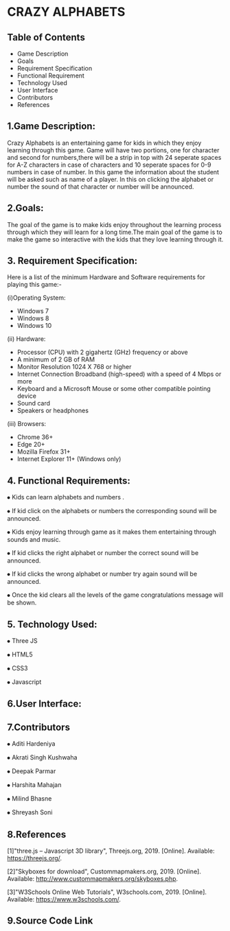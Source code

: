 # CRAZY ALPHABETS

## Table of Contents

* Game Description
* Goals
* Requirement Specification
* Functional Requirement
* Technology Used
* User Interface
* Contributors
* References



## 1.Game Description:
 
Crazy Alphabets is an entertaining game for kids in which they enjoy learning through this game.
Game will have two portions, one for character and second for numbers,there will be a strip in top with 24 seperate spaces for A-Z characters in case of characters and 10 seperate spaces for 0-9 numbers in case of number.
In this game the information about the student will be asked such as name of a player. In this on clicking the alphabet or number the sound of that character or number will be announced.

## 2.Goals:

The goal of the game is to make kids enjoy throughout the learning process through which they will learn for a long time.The main goal of the game is to make the game so interactive with the kids that they love learning through it.

## 3. Requirement Specification:

Here is a list of the minimum Hardware and Software requirements for playing this game:-

(i)Operating System:

  * Windows 7 
  * Windows 8 
  * Windows 10

(ii) Hardware:

* Processor (CPU) with 2 gigahertz (GHz) frequency or above
* A minimum of 2 GB of RAM
* Monitor Resolution 1024 X 768 or higher
* Internet Connection Broadband (high-speed) with a speed of 4 Mbps or more
* Keyboard and a Microsoft Mouse or some other compatible pointing device
* Sound card
* Speakers or headphones

(iii) Browsers:

* Chrome 36+
* Edge 20+
* Mozilla Firefox 31+
* Internet Explorer 11+ (Windows only)

## 4. Functional Requirements:

⦁	Kids can learn alphabets and numbers .

⦁	If kid click on the alphabets or numbers the corresponding sound will be announced.

⦁	Kids enjoy learning through game as it makes them entertaining through sounds and music.

⦁	If kid clicks the right alphabet or number the correct sound will be announced.

⦁	If kid clicks the wrong alphabet or number try again sound will be announced.

⦁	Once the kid clears all the levels of the game congratulations message will be shown.

## 5. Technology Used:

⦁	Three JS

⦁	HTML5

⦁	CSS3

⦁	Javascript

## 6.User Interface:

## 7.Contributors

⦁	Aditi Hardeniya

⦁	Akrati Singh Kushwaha

⦁	Deepak Parmar

⦁	Harshita Mahajan

⦁	Milind Bhasne

⦁	Shreyash Soni

## 8.References

[1]"three.js – Javascript 3D library", Threejs.org, 2019. [Online]. Available: https://threejs.org/.

[2]"Skyboxes for download", Custommapmakers.org, 2019. [Online]. Available: http://www.custommapmakers.org/skyboxes.php.

[3]"W3Schools Online Web Tutorials", W3schools.com, 2019. [Online]. Available: https://www.w3schools.com/.

## 9.Source Code Link
